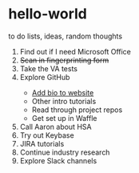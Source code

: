 # hello-world
to do lists, ideas, random thoughts

<ol>
<li>Find out if I need Microsoft Office</li>
<li><strike>Scan in fingerprinting form</strike></li>
<li>Take the VA tests</li>
<li>Explore GitHub</li>
  <ul>
  <li><a target="_blank" href="https://github.com/adhocteam/adhocteam.github.io/wiki/Adding-your-profile">Add bio to website</a></li>
  <li>Other intro tutorials</li>
  <li>Read through project repos</li>
  <li>Get set up in Waffle</li>
  </ul>
<li>Call Aaron about HSA</li>
<li>Try out Keybase</li>
<li>JIRA tutorials</li>
<li>Continue industry research</li>
<li>Explore Slack channels</li>
</ol>
